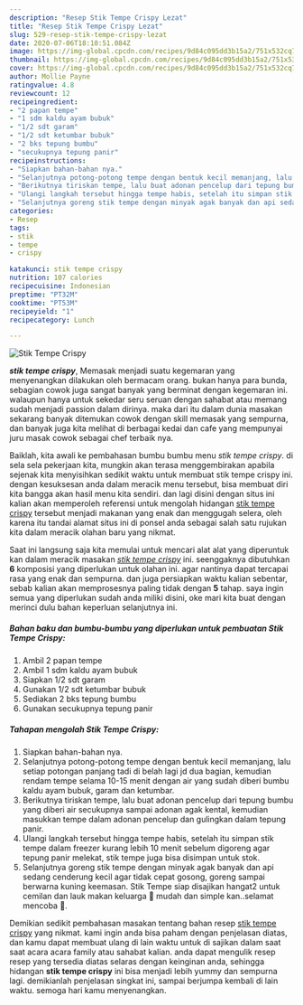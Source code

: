 ```yaml
---
description: "Resep Stik Tempe Crispy Lezat"
title: "Resep Stik Tempe Crispy Lezat"
slug: 529-resep-stik-tempe-crispy-lezat
date: 2020-07-06T18:10:51.084Z
image: https://img-global.cpcdn.com/recipes/9d84c095dd3b15a2/751x532cq70/stik-tempe-crispy-foto-resep-utama.jpg
thumbnail: https://img-global.cpcdn.com/recipes/9d84c095dd3b15a2/751x532cq70/stik-tempe-crispy-foto-resep-utama.jpg
cover: https://img-global.cpcdn.com/recipes/9d84c095dd3b15a2/751x532cq70/stik-tempe-crispy-foto-resep-utama.jpg
author: Mollie Payne
ratingvalue: 4.8
reviewcount: 12
recipeingredient:
- "2 papan tempe"
- "1 sdm kaldu ayam bubuk"
- "1/2 sdt garam"
- "1/2 sdt ketumbar bubuk"
- "2 bks tepung bumbu"
- "secukupnya tepung panir"
recipeinstructions:
- "Siapkan bahan-bahan nya."
- "Selanjutnya potong-potong tempe dengan bentuk kecil memanjang, lalu setiap potongan panjang tadi di belah lagi jd dua bagian, kemudian rendam tempe selama 10-15 menit dengan air yang sudah diberi bumbu kaldu ayam bubuk, garam dan ketumbar."
- "Berikutnya tiriskan tempe, lalu buat adonan pencelup dari tepung bumbu yang diberi air secukupnya sampai adonan agak kental, kemudian masukkan tempe dalam adonan pencelup dan gulingkan dalam tepung panir."
- "Ulangi langkah tersebut hingga tempe habis, setelah itu simpan stik tempe dalam freezer kurang lebih 10 menit sebelum digoreng agar tepung panir melekat, stik tempe juga bisa disimpan untuk stok."
- "Selanjutnya goreng stik tempe dengan minyak agak banyak dan api sedang cenderung kecil agar tidak cepat gosong, goreng sampai berwarna kuning keemasan. Stik Tempe siap disajikan hangat2 untuk cemilan dan lauk makan keluarga 🥰 mudah dan simple kan..selamat mencoba 🤗."
categories:
- Resep
tags:
- stik
- tempe
- crispy

katakunci: stik tempe crispy 
nutrition: 107 calories
recipecuisine: Indonesian
preptime: "PT32M"
cooktime: "PT53M"
recipeyield: "1"
recipecategory: Lunch

---
```



![Stik Tempe Crispy](https://img-global.cpcdn.com/recipes/9d84c095dd3b15a2/751x532cq70/stik-tempe-crispy-foto-resep-utama.jpg)

<b><i>stik tempe crispy</i></b>, Memasak menjadi suatu kegemaran yang menyenangkan dilakukan oleh bermacam orang. bukan hanya para bunda, sebagian cowok juga sangat banyak yang berminat dengan kegemaran ini. walaupun hanya untuk sekedar seru seruan dengan sahabat atau memang sudah menjadi passion dalam dirinya. maka dari itu dalam dunia masakan sekarang banyak ditemukan cowok dengan skill memasak yang sempurna, dan banyak juga kita melihat di berbagai kedai dan cafe yang mempunyai juru masak cowok sebagai chef terbaik nya.

Baiklah, kita awali ke pembahasan bumbu bumbu menu <i>stik tempe crispy</i>. di sela sela pekerjaan kita, mungkin akan terasa menggembirakan apabila sejenak kita menyisihkan sedikit waktu untuk membuat stik tempe crispy ini. dengan kesuksesan anda dalam meracik menu tersebut, bisa membuat diri kita bangga akan hasil menu kita sendiri. dan lagi disini dengan situs ini kalian akan memperoleh referensi untuk mengolah hidangan <u>stik tempe crispy</u> tersebut menjadi makanan yang enak dan menggugah selera, oleh karena itu tandai alamat situs ini di ponsel anda sebagai salah satu rujukan kita dalam meracik olahan baru yang nikmat.




Saat ini langsung saja kita memulai untuk mencari alat alat yang diperuntuk kan dalam meracik masakan <u><i>stik tempe crispy</i></u> ini. seenggaknya dibutuhkan <b>6</b> komposisi yang diperlukan untuk olahan ini. agar nantinya dapat tercapai rasa yang enak dan sempurna. dan juga persiapkan waktu kalian sebentar, sebab kalian akan memprosesnya paling tidak dengan <b>5</b> tahap. saya ingin semua yang diperlukan sudah anda miliki disini, oke mari kita buat dengan merinci dulu bahan keperluan selanjutnya ini.

<!--inarticleads1-->

##### Bahan baku dan bumbu-bumbu yang diperlukan untuk pembuatan Stik Tempe Crispy:

1. Ambil 2 papan tempe
1. Ambil 1 sdm kaldu ayam bubuk
1. Siapkan 1/2 sdt garam
1. Gunakan 1/2 sdt ketumbar bubuk
1. Sediakan 2 bks tepung bumbu
1. Gunakan secukupnya tepung panir




<!--inarticleads2-->

##### Tahapan mengolah Stik Tempe Crispy:

1. Siapkan bahan-bahan nya.
1. Selanjutnya potong-potong tempe dengan bentuk kecil memanjang, lalu setiap potongan panjang tadi di belah lagi jd dua bagian, kemudian rendam tempe selama 10-15 menit dengan air yang sudah diberi bumbu kaldu ayam bubuk, garam dan ketumbar.
1. Berikutnya tiriskan tempe, lalu buat adonan pencelup dari tepung bumbu yang diberi air secukupnya sampai adonan agak kental, kemudian masukkan tempe dalam adonan pencelup dan gulingkan dalam tepung panir.
1. Ulangi langkah tersebut hingga tempe habis, setelah itu simpan stik tempe dalam freezer kurang lebih 10 menit sebelum digoreng agar tepung panir melekat, stik tempe juga bisa disimpan untuk stok.
1. Selanjutnya goreng stik tempe dengan minyak agak banyak dan api sedang cenderung kecil agar tidak cepat gosong, goreng sampai berwarna kuning keemasan. Stik Tempe siap disajikan hangat2 untuk cemilan dan lauk makan keluarga 🥰 mudah dan simple kan..selamat mencoba 🤗.




Demikian sedikit pembahasan masakan tentang bahan resep <u>stik tempe crispy</u> yang nikmat. kami ingin anda bisa paham dengan penjelasan diatas, dan kamu dapat membuat ulang di lain waktu untuk di sajikan dalam saat saat acara acara family atau sahabat kalian. anda dapat mengulik resep resep yang tersedia diatas selaras dengan keinginan anda, sehingga hidangan <b>stik tempe crispy</b> ini bisa menjadi lebih yummy dan sempurna lagi. demikianlah penjelasan singkat ini, sampai berjumpa kembali di lain waktu. semoga hari kamu menyenangkan.
